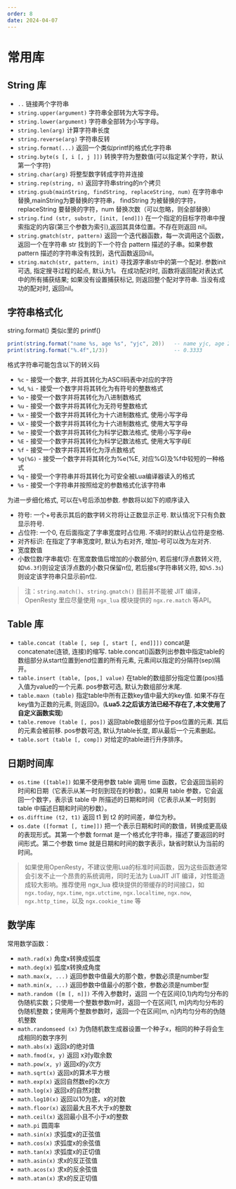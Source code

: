 ```yaml
---
order: 8
date: 2024-04-07
---
```

# 常用库

## String 库

- `..` 链接两个字符串
- `string.upper(argument)` 字符串全部转为大写字母。
- `string.lower(argument)` 字符串全部转为小写字母。
- `string.len(arg)` 计算字符串长度
- `string.reverse(arg)` 字符串反转
- `string.format(...)` 返回一个类似printf的格式化字符串
- `string.byte(s [, i [, j ]])` 转换字符为整数值(可以指定某个字符，默认第一个字符)
- `string.char(arg)` 将整型数字转成字符并连接
- `string.rep(string, n)` 返回字符串string的n个拷贝
- `string.gsub(mainString, findString, replaceString, num)` 在字符串中替换,mainString为要替换的字符串， findString 为被替换的字符，replaceString 要替换的字符，num 替换次数（可以忽略，则全部替换）
- `string.find (str, substr, [init, [end]])` 在一个指定的目标字符串中搜索指定的内容(第三个参数为索引),返回其具体位置。不存在则返回 nil。
- `string.gmatch(str, pattern)` 返回一个迭代器函数，每一次调用这个函数，返回一个在字符串 str 找到的下一个符合 pattern 描述的子串。如果参数 pattern 描述的字符串没有找到，迭代函数返回nil。
- `string.match(str, pattern, init)` 寻找源字串str中的第一个配对. 参数init可选, 指定搜寻过程的起点, 默认为1。 在成功配对时, 函数将返回配对表达式中的所有捕获结果; 如果没有设置捕获标记, 则返回整个配对字符串. 当没有成功的配对时, 返回nil。

## 字符串格式化

string.format() 类似c里的 printf()

```lua
print(string.format("name %s, age %s", "yjc", 20))   -- name yjc, age 20
print(string.format("%.4f",1/3))                     -- 0.3333
```

格式字符串可能包含以下的转义码

- `%c` - 接受一个数字, 并将其转化为ASCII码表中对应的字符
- `%d`, `%i` - 接受一个数字并将其转化为有符号的整数格式
- `%o` - 接受一个数字并将其转化为八进制数格式
- `%u` - 接受一个数字并将其转化为无符号整数格式
- `%x` - 接受一个数字并将其转化为十六进制数格式, 使用小写字母
- `%X` - 接受一个数字并将其转化为十六进制数格式, 使用大写字母
- `%e` - 接受一个数字并将其转化为科学记数法格式, 使用小写字母e
- `%E` - 接受一个数字并将其转化为科学记数法格式, 使用大写字母E
- `%f` - 接受一个数字并将其转化为浮点数格式
- `%g(%G)` - 接受一个数字并将其转化为%e(%E, 对应%G)及%f中较短的一种格式
- `%q` - 接受一个字符串并将其转化为可安全被Lua编译器读入的格式
- `%s` - 接受一个字符串并按照给定的参数格式化该字符串

为进一步细化格式, 可以在`%`号后添加参数. 参数将以如下的顺序读入

- 符号: 一个+号表示其后的数字转义符将让正数显示正号. 默认情况下只有负数显示符号.
- 占位符: 一个0, 在后面指定了字串宽度时占位用. 不填时的默认占位符是空格.
- 对齐标识: 在指定了字串宽度时, 默认为右对齐, 增加-号可以改为左对齐.
- 宽度数值
- 小数位数/字串裁切: 在宽度数值后增加的小数部分n, 若后接f(浮点数转义符, 如`%6.3f`)则设定该浮点数的小数只保留n位, 若后接s(字符串转义符, 如`%5.3s`)则设定该字符串只显示前n位.

> 注：`string.match()`、`string.gmatch()` 目前并不能被 JIT 编译，OpenResty 里应尽量使用 `ngx_lua` 模块提供的 `ngx.re.match` 等API。

## Table 库

- `table.concat (table [, sep [, start [, end]]])` concat是concatenate(连锁, 连接)的缩写. table.concat()函数列出参数中指定table的数组部分从start位置到end位置的所有元素, 元素间以指定的分隔符(sep)隔开。
- `table.insert (table, [pos,] value)` 在table的数组部分指定位置(pos)插入值为value的一个元素. pos参数可选, 默认为数组部分末尾.
- `table.maxn (table)` 指定table中所有正数key值中最大的key值. 如果不存在key值为正数的元素, 则返回0。(**Lua5.2之后该方法已经不存在了,本文使用了自定义函数实现**)
- `table.remove (table [, pos])` 返回table数组部分位于pos位置的元素. 其后的元素会被前移. pos参数可选, 默认为table长度, 即从最后一个元素删起。
- `table.sort (table [, comp])` 对给定的table进行升序排序。

## 日期时间库

- `os.time ([table])` 如果不使用参数 table 调用 time 函数，它会返回当前的时间和日期（它表示从某一时刻到现在的秒数）。如果用 table 参数，它会返回一个数字，表示该 table 中 所描述的日期和时间（它表示从某一时刻到 table 中描述日期和时间的秒数）。
- `os.difftime (t2, t1)` 返回 t1 到 t2 的时间差，单位为秒。
- `os.date ([format [, time]])` 把一个表示日期和时间的数值，转换成更高级的表现形式。其第一个参数 format 是一个格式化字符串，描述了要返回的时间形式。第二个参数 time 就是日期和时间的数字表示，缺省时默认为当前的时间。

> 如果使用OpenResty，不建议使用Lua的标准时间函数，因为这些函数通常会引发不止一个昂贵的系统调用，同时无法为 LuaJIT JIT 编译，对性能造成较大影响。推荐使用 ngx_lua 模块提供的带缓存的时间接口，如 `ngx.today`, `ngx.time`, `ngx.utctime`, `ngx.localtime`, `ngx.now`, `ngx.http_time`，以及 `ngx.cookie_time` 等

## 数学库

常用数学函数：

- `math.rad(x)` 角度x转换成弧度
- `math.deg(x)` 弧度x转换成角度
- `math.max(x, ...)` 返回参数中值最大的那个数，参数必须是number型
- `math.min(x, ...)` 返回参数中值最小的那个数，参数必须是number型
- `math.random ([m [, n]])` 不传入参数时，返回 一个在区间[0,1)内均匀分布的伪随机实数；只使用一个整数参数m时，返回一个在区间[1, m]内均匀分布的伪随机整数；使用两个整数参数时，返回一个在区间[m, n]内均匀分布的伪随机整数
- `math.randomseed (x)` 为伪随机数生成器设置一个种子x，相同的种子将会生成相同的数字序列
- `math.abs(x)` 返回x的绝对值
- `math.fmod(x, y)` 返回 x对y取余数
- `math.pow(x, y)` 返回x的y次方
- `math.sqrt(x)` 返回x的算术平方根
- `math.exp(x)` 返回自然数e的x次方
- `math.log(x)` 返回x的自然对数
- `math.log10(x)` 返回以10为底，x的对数
- `math.floor(x)` 返回最大且不大于x的整数
- `math.ceil(x)` 返回最小且不小于x的整数
- `math.pi` 圆周率
- `math.sin(x)` 求弧度x的正弦值
- `math.cos(x)` 求弧度x的余弦值
- `math.tan(x)` 求弧度x的正切值
- `math.asin(x)` 求x的反正弦值
- `math.acos(x)` 求x的反余弦值
- `math.atan(x)` 求x的反正切值
